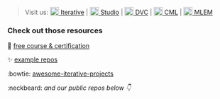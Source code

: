 > Visit us: [<img width="20px" style="vertical-align: bottom;" src="https://static.iterative.ai/logo/enterprise.svg"/> Iterative](https://iterative.ai) | [<img width="20px" style="vertical-align: bottom;" src="https://static.iterative.ai/logo/studio.svg"/> Studio](https://studio.iterative.ai) | [<img width="20px" style="vertical-align: bottom;" src="https://static.iterative.ai/logo/dvc.svg"/> DVC](https://dvc.org) | [<img width="20px" style="vertical-align: bottom;" src="https://static.iterative.ai/logo/cml.svg"/> CML](https://cml.dev) | [<img width="20px" style="vertical-align: bottom;" src="https://static.iterative.ai/logo/mlem.svg"/> MLEM](https://mlem.ai)

### Check out those resources
:raising_hand: [free course & certification](https://learn.iterative.ai)

✨ [example repos](https://github.com/search?q=org%3Aiterative+type%3Arepository++is%3Apublic+topic%3Aexample+archived%3Afalse&type=repositories)

:bowtie: [awesome-iterative-projects](https://github.com/iterative/awesome-iterative-projects)

:neckbeard: _and our public repos below :point_down:_
